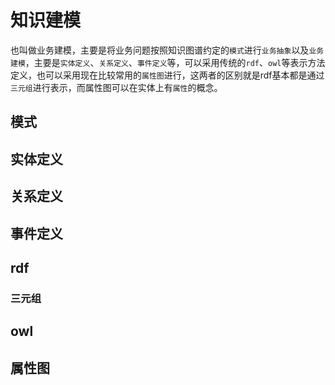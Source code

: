 # 知识建模

也叫做业务建模，主要是将业务问题按照知识图谱约定的`模式`进行`业务抽象`以及`业务建模`，主要是`实体定义`、`关系定义`、`事件定义`等，可以采用传统的`rdf`、`owl`等表示方法定义，也可以采用现在比较常用的`属性图`进行，这两者的区别就是rdf基本都是通过`三元组`进行表示，而属性图可以在实体上有`属性`的概念。

## 模式

## 实体定义

## 关系定义

## 事件定义

## rdf

### 三元组

## owl

## 属性图
